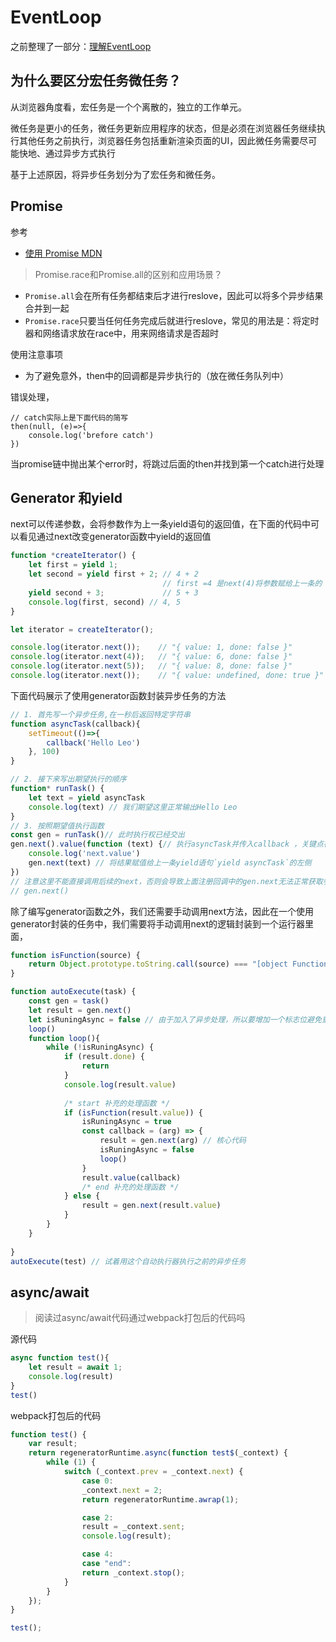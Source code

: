 EventLoop
===

之前整理了一部分：[理解EventLoop](https://www.shymean.com/article/%E7%90%86%E8%A7%A3EventLoop)
## 为什么要区分宏任务微任务？

从浏览器角度看，宏任务是一个个离散的，独立的工作单元。

微任务是更小的任务，微任务更新应用程序的状态，但是必须在浏览器任务继续执行其他任务之前执行，浏览器任务包括重新渲染页面的UI，因此微任务需要尽可能快地、通过异步方式执行

基于上述原因，将异步任务划分为了宏任务和微任务。

## Promise
参考
* [使用 Promise MDN](https://developer.mozilla.org/zh-CN/docs/Web/JavaScript/Guide/Using_promises)


> Promise.race和Promise.all的区别和应用场景？

* `Promise.all`会在所有任务都结束后才进行reslove，因此可以将多个异步结果合并到一起
* `Promise.race`只要当任何任务完成后就进行reslove，常见的用法是：将定时器和网络请求放在race中，用来网络请求是否超时

使用注意事项
* 为了避免意外，then中的回调都是异步执行的（放在微任务队列中）

错误处理，
```
// catch实际上是下面代码的简写
then(null, (e)=>{
    console.log('brefore catch')
})
```
当promise链中抛出某个error时，将跳过后面的then并找到第一个catch进行处理

## Generator 和yield

next可以传递参数，会将参数作为上一条yield语句的返回值，在下面的代码中可以看见通过next改变generator函数中yield的返回值
```js
function *createIterator() {
    let first = yield 1;
    let second = yield first + 2; // 4 + 2 
                                  // first =4 是next(4)将参数赋给上一条的
	yield second + 3;             // 5 + 3
	console.log(first, second) // 4, 5
}

let iterator = createIterator();

console.log(iterator.next());    // "{ value: 1, done: false }"
console.log(iterator.next(4));   // "{ value: 6, done: false }"
console.log(iterator.next(5));   // "{ value: 8, done: false }"
console.log(iterator.next());    // "{ value: undefined, done: true }"
```
下面代码展示了使用generator函数封装异步任务的方法
```js
// 1. 首先写一个异步任务,在一秒后返回特定字符串
function asyncTask(callback){
    setTimeout(()=>{
        callback('Hello Leo')
    }, 100)
}

// 2. 接下来写出期望执行的顺序
function* runTask() {
    let text = yield asyncTask
    console.log(text) // 我们期望这里正常输出Hello Leo
}
// 3. 按照期望值执行函数
const gen = runTask()// 此时执行权已经交出
gen.next().value(function (text) {// 执行asyncTask并传入callback ，关键点在于在callback里调用next交还执行权
    console.log('next.value')
    gen.next(text) // 将结果赋值给上一条yield语句`yield asyncTask`的左侧
}) 
// 注意这里不能直接调用后续的next，否则会导致上面注册回调中的gen.next无法正常获取参数
// gen.next()
```
除了编写generator函数之外，我们还需要手动调用next方法，因此在一个使用generator封装的任务中，我们需要将手动调用next的逻辑封装到一个运行器里面，
```js
function isFunction(source) {
    return Object.prototype.toString.call(source) === "[object Function]"
}

function autoExecute(task) {
    const gen = task()
    let result = gen.next()
    let isRuningAsync = false // 由于加入了异步处理，所以要增加一个标志位避免重复进入循环体
    loop()
    function loop(){
        while (!isRuningAsync) {
            if (result.done) {
                return
            }
            console.log(result.value)
    
            /* start 补充的处理函数 */
            if (isFunction(result.value)) {
                isRuningAsync = true
                const callback = (arg) => {
                    result = gen.next(arg) // 核心代码
                    isRuningAsync = false
                    loop()
                }
                result.value(callback)
                /* end 补充的处理函数 */
            } else {
                result = gen.next(result.value)
            }
        }
    }
   
}
autoExecute(test) // 试着用这个自动执行器执行之前的异步任务

```

## async/await

> 阅读过async/await代码通过webpack打包后的代码吗

源代码
```js
async function test(){
    let result = await 1;
    console.log(result)
}
test()
```
webpack打包后的代码
```js
function test() {
    var result;
    return regeneratorRuntime.async(function test$(_context) {
        while (1) {
            switch (_context.prev = _context.next) {
                case 0:
                _context.next = 2;
                return regeneratorRuntime.awrap(1);

                case 2:
                result = _context.sent;
                console.log(result);

                case 4:
                case "end":
                return _context.stop();
            }
        }
    });
}

test();
```